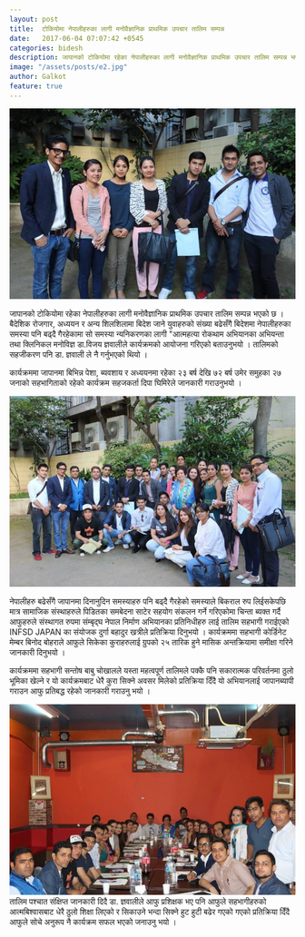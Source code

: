 ```yaml
---
layout: post
title:  टोकियोमा नेपालीहरुका लागी मनोवैज्ञानिक प्राथमिक उपचार तालिम सम्पन्न 
date:   2017-06-04 07:07:42 +0545
categories: bidesh
description: जापानको टोकियोमा रहेका नेपालीहरुका लागी मनोवैज्ञानिक प्राथमिक उपचार तालिम सम्पन्न भएको छ । बैदेशिक रोजगार, अध्ययन र अन्य शिलशिलामा बिदेश जाने युवाहरुको संख्या बढेसँगै बिदेशमा नेपालीहरुका समस्या पनि बढ्दै गैरहेकामा सो समस्या न्यनिकरणका लागी "आत्महत्या रोकथाम अभियानका अभियन्ता तथा क्लिनिकल मनोविज्ञ डा.विजय ज्ञवालीले कार्यक्रमको आयोजना गरिएको बताउनुभयो ।   ...| Galkot News, Khabar, Information
image: "/assets/posts/e2.jpg"
author: Galkot
feature: true
---
```



<img src="/assets/posts/e1.jpg" alt="Classic Youth Club, Japan Galkot">
<br>

जापानको टोकियोमा रहेका नेपालीहरुका लागी मनोवैज्ञानिक प्राथमिक उपचार तालिम सम्पन्न भएको छ । बैदेशिक रोजगार, अध्ययन र अन्य शिलशिलामा बिदेश जाने युवाहरुको संख्या बढेसँगै बिदेशमा नेपालीहरुका समस्या पनि बढ्दै गैरहेकामा सो समस्या न्यनिकरणका लागी "आत्महत्या रोकथाम अभियानका अभियन्ता तथा क्लिनिकल मनोविज्ञ डा.विजय ज्ञवालीले कार्यक्रमको आयोजना गरिएको बताउनुभयो । तालिमको सहजीकरण पनि डा. ज्ञवाली ले नै  गर्नुभएको थियो । 



कार्यक्रममा जापानमा बिभिन्न पेशा, ब्यवशाय र अध्ययनमा रहेका २३ बर्ष देखि ७२ बर्ष उमेर समुहका २७ जनाको सहभागिताको रहेको कार्यक्रम सहजकर्ता दिपा घिमिरेले जानकारी गराउनुभयो ।

<img src="/assets/posts/e2.jpg" alt="Classic Youth Club, Japan Galkot">
<br>


नेपालीहरु बढेसँगै जापानमा दिनानुदिन समस्याहरु पनि बढ्दै गैरहेको समस्याले बिकराल रुप लिईसकेपछि मात्र सामाजिक संस्थाहरुले पिडितका समबेदना साटेर  सहयोग संकलन गर्ने गरिएकोमा चिन्ता ब्यक्त गर्दै आफुहरुले संस्थागत रुपमा संम्बृद्घ नेपाल निर्माण अभियानका  प्रतिनिधीहरु लाई तालिम सहभागी गराईएको INFSD JAPAN का संयोजक दुर्गा बहादुर खत्रीले प्रतिक्रिया दिनुभयो । कार्यक्रममा सहभागी कोर्डिनेट मेम्बर बिनोद बोहराले आफुले सिकेका कुराहरुलाई ग्रुपको २५ तारिक हुने मासिक अन्तक्रियामा समीक्षा गरिने जानकारी दिनुभयो । 



कार्यक्रममा सहभागी सन्तोष बाबु चोखालले यस्ता महत्वपूर्ण तालिमले पक्कै पनि सकारात्मक परिवर्तनमा ठुलो भूमिका खेल्ने र यो कार्यक्रमबाट धेरै कुरा सिक्ने अवसर मिलेको प्रतिक्रिया दिँदै यो अभियानलाई जापानब्यापी गराउन आफु प्रतिबद्ध रहेको जानकारी गराउनु भयो । 

<img src="/assets/posts/e3.jpg" alt="Classic Youth Club, Japan Galkot">
<br>
तालिम पश्चात संक्षिप्त जानकारी दिदै डा. ज्ञवालीले आफु प्रशिक्षक भए पनि आफुले सहभागीहरुको आत्मबिश्वासबाट धेरै ठुलो शिक्षा लिएको र सिकाउने भन्दा सिक्ने हुट हुटी बढेर गएको गएको प्रतिक्रिया दिँदै आफुले सोचे अनुरूप नै कार्यक्रम सफल भएको जनाउनु भयो ।